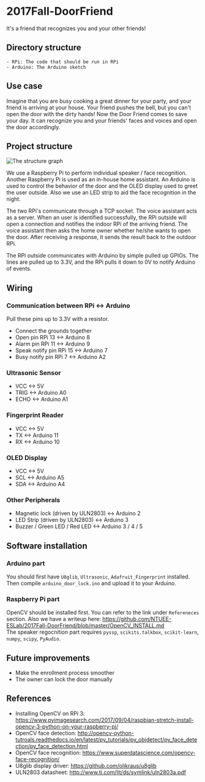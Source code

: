 # 2017Fall-DoorFriend
It's a friend that recognizes you and your other friends!

## Directory structure
    - RPi: The code that should be run in RPi
    - Arduino: The Arduino sketch

## Use case
Imagine that you are busy cooking a great dinner for your party, and your friend is arriving at your house. Your friend pushes the bell, but you can't open the door with the dirty hands! Now the Door Friend comes to save your day. It can recognize you and your friends' faces and voices and open the door accordingly.

## Project structure
![The structure graph](https://i.imgur.com/jKUtGx1.png)<br />

We use a Raspberry Pi to perform individual speaker / face recognition. Another Raspberry Pi is used as an in-house home assistant. An Arduino is used to control the behavior of the door and the OLED display used to greet the user outside. Also we use an LED strip to aid the face recognition in the night.

The two RPi's communicate through a TCP socket. The voice assistant acts as a server. When an user is identified successfully, the RPi outside will open a connection and notifies the indoor RPi of the arriving friend. The voice assistant then asks the home owner whether he/she wants to open the door. After receiving a response, it sends the result back to the outdoor RPi.

The RPi outside communicates with Arduino by simple pulled up GPIOs. The lines are pulled up to 3.3V, and the RPi pulls it down to 0V to notify Arduino of events.

## Wiring
### Communication between RPi <-> Arduino
Pull these pins up to 3.3V with a resistor.
- Connect the grounds together
- Open pin RPi 13 <-> Arduino 8
- Alarm pin RPi 11 <-> Arduino 9
- Speak notify pin RPi 15 <-> Arduino 7
- Busy notify pin RPi 7 <-> Arduino A2
### Ultrasonic Sensor
- VCC <-> 5V
- TRIG <-> Arduino A0
- ECHO <-> Arduino A1
### Fingerprint Reader
- VCC <-> 5V
- TX <-> Arduino 11
- RX <-> Arduino 10
### OLED Display
- VCC <-> 5V
- SCL <-> Arduino A5
- SDA <-> Arduino A4
### Other Peripherals
- Magnetic lock (driven by ULN2803) <-> Arduino 2
- LED Strip (driven by ULN2803) <-> Arduino 3
- Buzzer / Green LED / Red LED <-> Arduino 3 / 4 / 5

## Software installation
### Arduino part
You should first have `U8glib`, `Ultrasonic`, `Adafruit_Fingerprint` installed. Then compile `arduino_door_lock.ino` and upload it to your Arduino.

### Raspberry Pi part
OpenCV should be installed first. You can refer to the link under `Refereneces` section. Also we have a writeup here: <https://github.com/NTUEE-ESLab/2017Fall-DoorFriend/blob/master/OpenCV_INSTALL.md>  
The speaker regocnition part requires `pyssp`, `scikits.talkbox`, `scikit-learn`, `numpy`, `scipy`, `PyAudio`.

## Future improvements
- Make the enrollment process smoother
- The owner can lock the door manually

## References
- Installing OpenCV on RPi 3: <https://www.pyimagesearch.com/2017/09/04/raspbian-stretch-install-opencv-3-python-on-your-raspberry-pi/>
- OpenCV face detection: <http://opencv-python-tutroals.readthedocs.io/en/latest/py_tutorials/py_objdetect/py_face_detection/py_face_detection.html>
- OpenCV face recognition: <https://www.superdatascience.com/opencv-face-recognition/>
- U8glib display driver: <https://github.com/olikraus/u8glib>
- ULN2803 datasheet: <http://www.ti.com/lit/ds/symlink/uln2803a.pdf>
